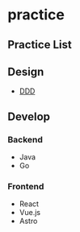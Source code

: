 # practice

## Practice List

## Design
* [DDD](https://github.com/chalmeal/practice/blob/master/ddd/ddd.md)

## Develop
### Backend
* Java
* Go

### Frontend
* React
* Vue.js
* Astro
